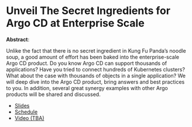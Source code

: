 # Unveil The Secret Ingredients for Argo CD at Enterprise Scale

**Abstract**:

Unlike the fact that there is no secret ingredient in Kung Fu Panda’s noodle soup, a good amount of effort has been baked into the enterprise-scale Argo CD product. Do you know Argo CD can support thousands of applications? Have you tried to connect hundreds of Kubernetes clusters? What about the case with thousands of objects in a single application? We will deep dive into the Argo CD product, bring answers and best practices to you. In addition, several great synergy examples with other Argo products will be shared and discussed.

* [Slides](presentation.pdf)
* [Schedule](https://sched.co/pccf)
* [Video (TBA)](TBA)
